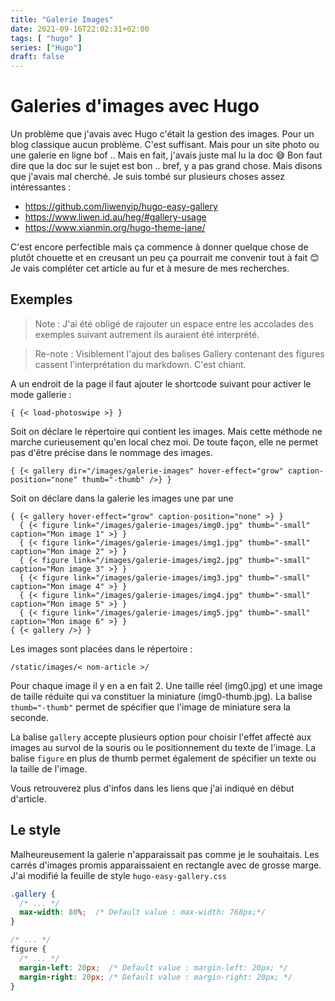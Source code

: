 ```yaml
---
title: "Galerie Images"
date: 2021-09-16T22:02:31+02:00
tags: [ "hugo" ]
series: ["Hugo"]
draft: false
---
```


# Galeries d'images avec Hugo
Un problème que j'avais avec Hugo c'était la gestion des images. Pour un blog classique aucun problème. C'est suffisant. Mais pour un site photo ou une galerie en ligne bof ..
Mais en fait, j'avais juste mal lu la doc 😅 Bon faut dire que la doc sur le sujet est bon .. bref, y a pas grand chose. Mais disons que j'avais mal cherché.
Je suis tombé sur plusieurs choses assez intéressantes :
- https://github.com/liwenyip/hugo-easy-gallery
- https://www.liwen.id.au/heg/#gallery-usage
- https://www.xianmin.org/hugo-theme-jane/

C'est encore perfectible mais ça commence à donner quelque chose de plutôt chouette et en creusant un peu ça pourrait me convenir tout à fait 😊 Je vais compléter cet article au fur et à mesure de mes recherches.

## Exemples

> Note : J'ai été obligé de rajouter un espace entre les accolades des exemples suivant autrement ils auraient été interprété.

> Re-note : Visiblement l'ajout des balises Gallery contenant des figures cassent l'interprétation du markdown. C'est chiant.

A un endroit de la page il faut ajouter le shortcode suivant pour activer le mode gallerie :
```
{ {< load-photoswipe >} }
```

Soit on déclare le répertoire qui contient les images. Mais cette méthode ne marche curieusement qu'en local chez moi. De toute façon, elle ne permet pas d'être précise dans le nommage des images.

```
{ {< gallery dir="/images/galerie-images" hover-effect="grow" caption-position="none" thumb="-thumb" />} }
```

Soit on déclare dans la galerie les images une par une

```
{ {< gallery hover-effect="grow" caption-position="none" >} }
  { {< figure link="/images/galerie-images/img0.jpg" thumb="-small" caption="Mon image 1" >} }
  { {< figure link="/images/galerie-images/img1.jpg" thumb="-small" caption="Mon image 2" >} }
  { {< figure link="/images/galerie-images/img2.jpg" thumb="-small" caption="Mon image 3" >} }
  { {< figure link="/images/galerie-images/img3.jpg" thumb="-small" caption="Mon image 4" >} }
  { {< figure link="/images/galerie-images/img4.jpg" thumb="-small" caption="Mon image 5" >} }
  { {< figure link="/images/galerie-images/img5.jpg" thumb="-small" caption="Mon image 6" >} }
{ {< gallery />} }
```

Les images sont placées dans le répertoire :
```
/static/images/< nom-article >/
```
Pour chaque image il y en a en fait 2. Une taille réel (img0.jpg) et une image de taille réduite qui va constituer la miniature (img0-thumb.jpg).
La balise `thumb="-thumb"` permet de spécifier que l'image de miniature sera la seconde.

La balise `gallery` accepte plusieurs option pour choisir l'effet affecté aux images au survol de la souris ou le positionnement du texte de l'image.
La balise `figure` en plus de thumb permet également de spécifier un texte ou la taille de l'image.

Vous retrouverez plus d'infos dans les liens que j'ai indiqué en début d'article.

## Le style

Malheureusement la galerie n'apparaissait pas comme je le souhaitais. Les carrés d'images promis apparaissaient en rectangle avec de grosse marge.
J'ai modifié la feuille de style `hugo-easy-gallery.css`

```css
.gallery {
  /* ... */
  max-width: 80%;  /* Default value : max-width: 768px;*/
}

/* ... */
figure {
  /* ... */
  margin-left: 20px;  /* Default value : margin-left: 20px; */
  margin-right: 20px; /* Default value : margin-right: 20px; */
}
```
